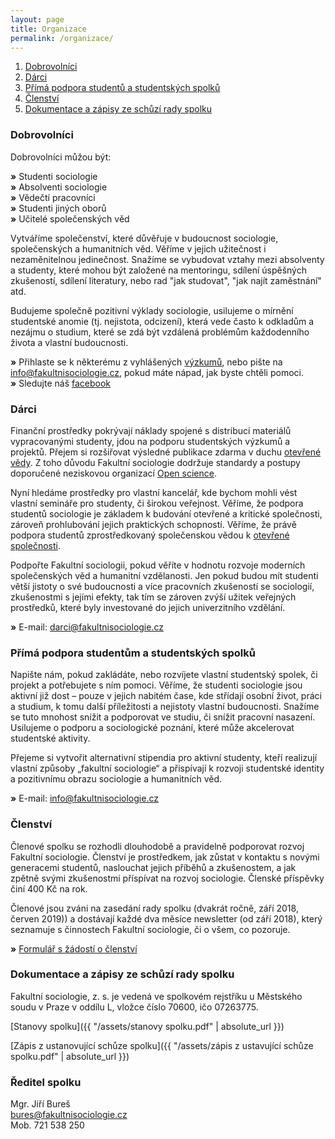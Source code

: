 ```yaml
---
layout: page
title: Organizace
permalink: /organizace/
---
```


1. [Dobrovolníci](#dobrovolníci)
2. [Dárci](#dárci)
3. [Přímá podpora studentů a studentských spolků](#přímá-podpora-studentů-a-studentských-spolků) 
4. [Členství](#členství)   
5. [Dokumentace a zápisy ze schůzí rady spolku](#dokumentace-a-zápisy-ze-schůzí-rady-spolku)


### Dobrovolníci
Dobrovolníci můžou být: 
  
**»** Studenti sociologie     
**»**	Absolventi sociologie    
**»**	Vědečtí pracovníci   
**»**	Studenti jiných oborů   
**»**	Učitelé společenských věd     
  
Vytváříme společenství, které důvěřuje v budoucnost sociologie, společenských a humanitních věd. Věříme v jejich užitečnost i nezaměnitelnou jedinečnost. Snažíme se vybudovat vztahy mezi absolventy a studenty, které mohou být založené na mentoringu, sdílení úspěšných zkušeností, sdílení literatury, nebo rad "jak studovat", "jak najít zaměstnání" atd. 

Budujeme společně pozitivní výklady sociologie, usilujeme o mírnění studentské anomie (tj. nejistota, odcizení), která vede často k odkladům a nezájmu o studium, které se zdá být vzdálená problémům každodenního života a vlastní budoucnosti.

  **»** Přihlaste se k některému z vyhlášených [výzkumů](http://fakultnisociologie.cz/vyzkumy/), nebo pište na info@fakultnisociologie.cz, pokud máte nápad, jak byste chtěli pomoci.     
   **»** Sledujte náš [facebook](https://www.facebook.com/fakultnisociologie/) 

### Dárci   
Finanční prostředky pokrývají náklady spojené s distribucí materiálů vypracovanými studenty, jdou na podporu studentských výzkumů a projektů. Přejem si rozšiřovat výsledné publikace zdarma v duchu [otevřené vědy](https://en.wikipedia.org/wiki/Open_science). Z toho důvodu Fakultní sociologie dodržuje standardy a postupy doporučené neziskovou organizací [Open science](https://cos.io/).

Nyní hledáme prostředky pro vlastní kancelář, kde bychom mohli vést vlastní semináře pro studenty, či širokou veřejnost. Věříme, že podpora studentů sociologie je základem k budování otevřené a kritické společnosti, zároveň prohlubování jejich praktických schopností. Věříme, že právě podpora studentů zprostředkovaný společenskou vědou k [otevřené společnosti](https://cs.wikipedia.org/wiki/Otev%C5%99en%C3%A1_spole%C4%8Dnost).   

Podpořte Fakultní sociologii, pokud věříte v hodnotu rozvoje moderních společenských věd a humanitní vzdělanosti. Jen pokud budou mít studenti větší jistoty o své budoucnosti a více pracovních zkušeností se sociologií, zkušenostmi s jejími efekty, tak tím se zároven zvýší užitek veřejných prostředků, které byly investované do jejich univerzitního vzdělání. 

**»**	E-mail: darci@fakultnisociologie.cz


### Přímá podpora studentům a studentských spolků    
Napište nám, pokud zakládáte, nebo rozvíjete vlastní studentský spolek, či projekt a potřebujete s ním pomoci. Věříme, že studenti sociologie jsou aktivní již dost – pouze v jejich nabitém čase, kde střídají osobní život, práci a studium, k tomu další příležitosti a nejistoty vlastní budoucnosti. Snažíme se tuto mnohost snížit a podporovat ve studiu, či snížit pracovní nasazení. Usilujeme o podporu a sociologické poznání, které může akcelerovat studentské aktivity.     

Přejeme si vytvořit alternativní stipendia pro aktivní studenty, kteří realizují vlastní způsoby „fakultní sociologie“ a přispívají k rozvoji studentské identity a pozitivnímu obrazu sociologie a humanitních věd.     

**»** E-mail: info@fakultnisociologie.cz    
 

### Členství      
Členové spolku se rozhodli dlouhodobě a pravidelně podporovat rozvoj Fakultní sociologie. Členství je prostředkem, jak zůstat v kontaktu s novými generacemi studentů, naslouchat jejich příběhů a zkušenostem, a jak zpětně svými zkušenostmi příspívat na rozvoj sociologie. Členské příspěvky činí 400 Kč na rok.   

Členové jsou zváni na zasedání rady spolku (dvakrát ročně, září 2018, červen 2019)) a dostávají každé dva měsíce newsletter (od září 2018), který seznamuje s činnostech Fakultní sociologie, či o všem, co pozoruje.     

**»** [Formulář s žádostí o členství](https://goo.gl/forms/DwMKyVEUZyymNk1F2)       


### Dokumentace a zápisy ze schůzí rady spolku

Fakultní sociologie, z. s. je vedená ve spolkovém rejstříku u Městského soudu v Praze v oddílu L, vložce číslo 70600, ičo 07263775.

[Stanovy spolku]({{ "/assets/stanovy spolku.pdf" | absolute_url }})

[Zápis z ustanovující schůze spolku]({{ "/assets/zápis z ustavující schůze spolku.pdf" | absolute_url }})

### Ředitel spolku

Mgr. Jiří Bureš     
bures@fakultnisociologie.cz  
Mob. 721 538 250     


